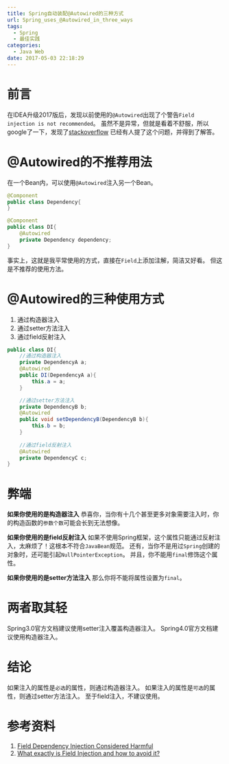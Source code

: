 ```yaml
---
title: Spring自动装配@Autowired的三种方式
url: Spring_uses_@Autowired_in_three_ways
tags:
  - Spring
  - 最佳实践
categories:
  - Java Web
date: 2017-05-03 22:18:29
---
```

# 前言
在IDEA升级2017版后，发现以前使用的`@Autowired`出现了个警告`Field injection is not recommended`。
虽然不是异常，但就是看着不舒服，所以google了一下，发现了[stackoverflow](http://stackoverflow.com/questions/39890849/what-exactly-is-field-injection-and-how-to-avoid-it) 已经有人提了这个问题，并得到了解答。
<!-- more -->

# @Autowired的不推荐用法
在一个Bean内，可以使用`@Autowired`注入另一个Bean。
```java
@Component
public class Dependency{
}

@Component
public class DI{
    @Autowired
    private Dependency dependency;
}
```
事实上，这就是我平常使用的方式，直接在`Field`上添加注解，简洁又好看。
但这是不推荐的使用方法。

# @Autowired的三种使用方式
1. 通过构造器注入
1. 通过setter方法注入
1. 通过field反射注入

```java
public class DI{
    //通过构造器注入
    private DependencyA a;
    @Autowired
    public DI(DependencyA a){
        this.a = a;
    }

    //通过setter方法注入
    private DependencyB b;
    @Autowired
    public void setDependencyB(DependencyB b){
        this.b = b;
    }
    
    //通过field反射注入
    @Autowired
    private DependencyC c;
}
```

# 弊端
**如果你使用的是构造器注入**
恭喜你，当你有十几个甚至更多对象需要注入时，你的构造函数的`参数个数`可能会长到无法想像。

**如果你使用的是field反射注入**
如果不使用Spring框架，这个属性只能通过反射注入，太麻烦了！这根本不符合`JavaBean`规范。
还有，当你不是用过`Spring`创建的对象时，还可能引起`NullPointerException`。
并且，你不能用`final`修饰这个属性。

**如果你使用的是setter方法注入**
那么你将不能将属性设置为`final`。

# 两者取其轻
Spring3.0官方文档建议使用setter注入覆盖构造器注入。
Spring4.0官方文档建议使用构造器注入。

# 结论
如果注入的属性是`必选`的属性，则通过构造器注入。
如果注入的属性是`可选`的属性，则通过setter方法注入。
至于field注入，不建议使用。

# 参考资料
1. [Field Dependency Injection Considered Harmful](http://vojtechruzicka.com/field-dependency-injection-considered-harmful/)
1. [What exactly is Field Injection and how to avoid it?](http://stackoverflow.com/questions/39890849/what-exactly-is-field-injection-and-how-to-avoid-it)

